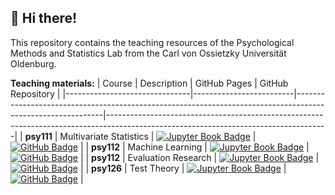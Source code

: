👋 Hi there!
-----------

This repository contains the teaching resources of the Psychological Methods and Statistics Lab from the Carl von Ossietzky Universität Oldenburg.

**Teaching materials:**
| Course                        | Description             | GitHub Pages                                                                                               | GitHub Repository                                                                                                                   |
|-------------------------------|-------------------------|------------------------------------------------------------------------------------------------------------|-------------------------------------------------------------------------------------------------------------------------------------|
| **psy111**                    | Multivariate Statistics | [![Jupyter Book Badge](https://jupyterbook.org/badge.svg)](https://mibur1.github.io/psy111/)               | [![GitHub Badge](https://img.shields.io/badge/GitHub-Repository-blue?logo=github)](https://github.com/mibur1/psy111)                |
| **psy112**                    | Machine Learning        | [![Jupyter Book Badge](https://jupyterbook.org/badge.svg)](https://mibur1.github.io/psy112/)               | [![GitHub Badge](https://img.shields.io/badge/GitHub-Repository-blue?logo=github)](https://github.com/mibur1/psy112)                |
| **psy112**                    | Evaluation Research     | [![Jupyter Book Badge](https://jupyterbook.org/badge.svg)](https://kristantodan12.github.io/psy112-ER/)    | [![GitHub Badge](https://img.shields.io/badge/GitHub-Repository-blue?logo=github)](https://github.com/kristantodan12/psy112-ER)     |
| **psy126**                    | Test Theory             | [![Jupyter Book Badge](https://jupyterbook.org/badge.svg)](https://leonardozaggia.github.io/psy126/)       | [![GitHub Badge](https://img.shields.io/badge/GitHub-Repository-blue?logo=github)](https://github.com/leonardozaggia/psy126)        |
